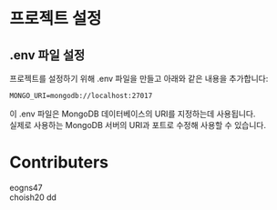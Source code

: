 # 프로젝트 설정
## .env 파일 설정
프로젝트를 설정하기 위해 .env 파일을 만들고 아래와 같은 내용을 추가합니다:

```
MONGO_URI=mongodb://localhost:27017
```
이 .env 파일은 MongoDB 데이터베이스의 URI를 지정하는데 사용됩니다. <br/> 
실제로 사용하는 MongoDB 서버의 URI과 포트로 수정해 사용할 수 있습니다.
<br/>

# Contributers
eogns47 <br/> 
choish20
dd
